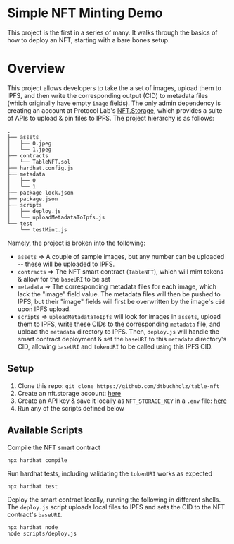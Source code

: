 # Simple NFT Minting Demo

This project is the first in a series of many. It walks through the basics of how to deploy an NFT, starting with a bare bones setup.

# Overview

This project allows developers to take the a set of images, upload them to IPFS, and then write the corresponding output (CID) to metadata files (which originally have empty `image` fields). The only admin dependency is creating an account at Protocol Lab's [NFT.Storage](https://nft.storage/), which provides a suite of APIs to upload & pin files to IPFS. The project hierarchy is as follows:

```
.
├── assets
│   ├── 0.jpeg
│   └── 1.jpeg
├── contracts
│   └── TableNFT.sol
├── hardhat.config.js
├── metadata
│   ├── 0
│   └── 1
├── package-lock.json
├── package.json
├── scripts
│   ├── deploy.js
│   └── uploadMetadataToIpfs.js
└── test
    └── testMint.js
```

Namely, the project is broken into the following:

- `assets` => A couple of sample images, but any number can be uploaded -- these will be uploaded to IPFS.
- `contracts` => The NFT smart contract (`TableNFT`), which will mint tokens & allow for the `baseURI` to be set
- `metadata` => The corresponding metadata files for each image, which lack the "image" field value. The metadata files will then be pushed to IPFS, but their "image" fields will first be overwritten by the image's `cid` upon IPFS upload.
- `scripts` => `uploadMetadataToIpfs` will look for images in `assets`, upload them to IPFS, write these CIDs to the corresponding `metadata` file, and upload the `metadata` directory to IPFS. Then, `deploy.js` will handle the smart contract deployment & set the `baseURI` to this `metadata` directory's CID, allowing `baseURI` and `tokenURI` to be called using this IPFS CID.

## Setup

1. Clone this repo: `git clone https://github.com/dtbuchholz/table-nft`
2. Create an nft.storage account: [here](https://nft.storage/login/)
3. Create an API key & save it locally as `NFT_STORAGE_KEY` in a `.env` file: [here](https://nft.storage/manage/)
4. Run any of the scripts defined below

## Available Scripts

Compile the NFT smart contract

```
npx hardhat compile
```

Run hardhat tests, including validating the `tokenURI` works as expected

```
npx hardhat test
```

Deploy the smart contract locally, running the following in different shells. The `deploy.js` script uploads local files to IPFS and sets the CID to the NFT contract's `baseURI`.

```
npx hardhat node
node scripts/deploy.js
```
